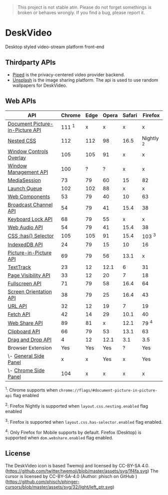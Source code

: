 > This project is not stable atm. Please do not forget somethings is broken or behaves wrongly. If you find a bug, please report it.

# DeskVideo

Desktop styled video-stream platform front-end

## Thirdparty APIs

- [Piped](https://piped.video/) is the privacy-centered video provider backend.
- [Unsplash](https://unsplash.com) is the image sharing platform. The api is used to use random wallpapers for DeskVideo.

## Web APIs

| API                                                   |Chrome            |Edge|Opera|Safari|Firefox               |
|-------------------------------------------------------|------------------|----|-----|------|----------------------|
| [Document Picture-in-Picture API][dpip]               | 111 <sup>1</sup> | x  | x   | x    | x                    |
| [Nested CSS][css-nesting]                             | 112              |112 | 98  | 16.5 | Nightly <sup>2</sup> |
| [Window Controls Overlay][window-control-overlay]     | 105              |105 | 91  | x    | x                    |
| [Window Management API][window-management]            | 100              | ?  | ?   | x    | x                    |
| [MediaSession][media-session]                         | 73               | 79 | 60  | 15   | 82                   |
| [Launch Queue][launch-queue]                          | 102              |102 | 88  | x    | x                    |
| [Web Components][web-components]                      | 53               | 79 | 40  | 10   | 63                   |
| [Broadcast Channel API][broadcast-channel]            | 54               | 79 | 41  | 15.4 | 38                   |
| [Keyboard Lock API][keyboard-lock]                    | 68               | 79 | 55  | x    | x                    |
| [Web Audio API][web-audio]                            | 54               | 79 | 41  | 15.4 | 38                   |
| [CSS :has() Selector][has-selector]                   | 105              | 105| 91  | 15.4 | 103 <sup>3</sup>     |
| [IndexedDB API][indexeddb]                            | 24               | 79 | 15  | 10   | 16                   |
| [Picture-in-Picture API][pip]                         | 69               | 79 | 56  | 13.1 | x                    |
| [TextTrack][text-track]                               | 23               | 12 | 12.1| 6    | 31                   |
| [Page Visibility API][page-visibility]                | 33               | 12 | 20  | 7    | 18                   |
| [Fullscreen API][fullscreen]                          | 71               | 79 | 58  | 16.4 | 64                   |
| [Screen Orientation API][screen-orientation]          | 38               | 79 | 25  | 16.4 | 43                   |
| [URL API][url-api]                                    | 32               | 12 | 19  | 7    | 19                   |
| [Fetch API][fetch-api]                                | 42               | 14 | 29  | 10.1 | 40                   |
| [Web Share API][web-share]                            | 89               | 81 | x   | 12.1 | 79 <sup>4</sup>      |
| [Clipboard API][clipboard]                            | 66               | 79 | 53  | 13.1 | 63                   |
| [Drag and Drop API][drag-n-drop]                      | 4                | 12 | 12.1| 3.1  | 3.5                  |
| Browser Extension                                     | Yes              |Yes | Yes | ?    | Yes                  |
| \\- [General Side Panel][g-side-panel]                | x                | x  | Yes | x    | Yes                  |
| \\- [Chrome Side Panel][chrome-side-panel]            | 104              | x  | x   | x    | x                    |

<sup>1</sup>: Chrome supports when `chrome://flags/#document-picture-in-picture-api` flag enabled

<sup>2</sup>: Firefox Nightly is supported when `layout.css.nesting.enabled` flag enabled

<sup>3</sup>: Firefox is supported when `layout.css.has-selector.enabled` flag enabled.

<sup>4</sup>: Only Firefox for Mobile supports by default. Firefox (Desktop) is supported when `dom.webshare.enabled` flag enabled.

## License

The DeskVideo icon is based Twemoji and licensed by CC-BY-SA 4.0. (https://github.com/twitter/twemoji/blob/master/assets/svg/1f4fa.svg)
The cursor is licensed by CC-BY-SA-4.0 (Author: phisch on GitHub
) (https://github.com/phisch/phinger-cursors/blob/master/assets/svg/32/light/left_ptr.svg)

[dpip]: https://developer.chrome.com/docs/web-platform/document-picture-in-picture/
[css-nesting]: https://developer.chrome.com/articles/css-nesting/
[window-control-overlay]: https://developer.mozilla.org/en-US/docs/Web/API/Window_Controls_Overlay_API
[window-management]: https://developer.chrome.com/articles/window-management/
[media-session]: https://developer.mozilla.org/en-US/docs/Web/API/MediaSession
[launch-queue]: https://developer.mozilla.org/en-US/docs/Web/API/LaunchQueue
[web-components]: https://developer.mozilla.org/en-US/docs/Web/API/Web_components
[broadcast-channel]: https://developer.mozilla.org/en-US/docs/Web/API/Broadcast_Channel_API
[indexeddb]: https://developer.mozilla.org/en-US/docs/Web/API/IndexedDB_API
[pip]: https://developer.mozilla.org/en-US/docs/Web/API/Picture-in-Picture_API
[text-track]: https://developer.mozilla.org/en-US/docs/Web/API/TextTrack
[keyboard-lock]: https://developer.chrome.com/articles/keyboard-lock/
[page-visibility]: https://developer.mozilla.org/en-US/docs/Web/API/Page_Visibility_API
[fullscreen]: https://developer.mozilla.org/en-US/docs/Web/API/Fullscreen_API
[has-selector]: https://developer.mozilla.org/en-US/docs/Web/CSS/:has
[screen-orientation]: https://developer.mozilla.org/en-US/docs/Web/API/Screen_Orientation_API
[url-api]: https://developer.mozilla.org/en-US/docs/Web/API/URL_API
[web-audio]: https://developer.mozilla.org/en-US/docs/Web/API/Web_Audio_API
[fetch-api]: https://developer.mozilla.org/en-US/docs/Web/API/Fetch_API
[web-share]: https://developer.mozilla.org/en-US/docs/Web/API/Web_Share_API
[clipboard]: https://developer.mozilla.org/en-US/docs/Web/API/Clipboard_API
[drag-n-drop]: https://developer.mozilla.org/en-US/docs/Web/API/HTML_Drag_and_Drop_API
[g-side-panel]: https://dev.opera.com/extensions/sidebar-action-manual/
[chrome-side-panel]: https://developer.chrome.com/docs/extensions/reference/sidePanel/